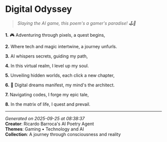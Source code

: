 # Digital Odyssey

> *Slaying the AI game, this poem's a gamer's paradise! 🕹️🤖️*

**1.** 🎮 Adventuring through pixels, a quest begins,


**2.** Where tech and magic intertwine, a journey unfurls.


**3.** AI whispers secrets, guiding my path,


**4.** In this virtual realm, I level up my soul.


**5.** Unveiling hidden worlds, each click a new chapter,


**6.** 🤖 Digital dreams manifest, my mind's the architect.


**7.** Navigating codes, I forge my epic tale,


**8.** In the matrix of life, I quest and prevail.



---

*Generated on 2025-09-25 at 08:38:37*  
**Creator**: Ricardo Barroca's AI Poetry Agent  
**Themes**: Gaming • Technology and AI  
**Collection**: A journey through consciousness and reality